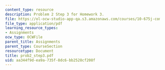 ```yaml
---
content_type: resource
description: Problem 2 Step 3 for Homework 3.
file: https://ol-ocw-studio-app-qa.s3.amazonaws.com/courses/10-675j-computational-quantum-mechanics-of-molecular-and-extended-systems-fall-2004/aa344f9dea9a735f8dc6bb2528cf208f_prob2_step3.pdf
file_type: application/pdf
learning_resource_types:
- Assignments
ocw_type: OCWFile
parent_title: Assignments
parent_type: CourseSection
resourcetype: Document
title: prob2_step3.pdf
uid: aa344f9d-ea9a-735f-8dc6-bb2528cf208f
---
```

